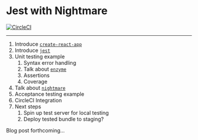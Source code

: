 # Jest with Nightmare

[![CircleCI](https://circleci.com/gh/nhunzaker/jest-with-nightmare.svg?style=svg)](https://circleci.com/gh/nhunzaker/jest-with-nightmare)

---

1. Introduce [`create-react-app`](https://github.com/facebookincubator/create-react-app)
1. Introduce [`jest`](https://facebook.github.io/jest/)
2. Unit testing example
   1. Syntax error handling
   2. Talk about [`enzyme`](https://github.com/airbnb/enzyme)
   3. Assertions
   4. Coverage
3. Talk about [`nightmare`](http://nightmarejs.org)
4. Acceptance testing example
5. CircleCI Integration
6. Next steps
   1. Spin up test server for local testing
   2. Deploy tested bundle to staging?

Blog post forthcoming...
